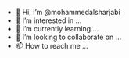 - 👋 Hi, I’m @mohammedalsharjabi
- 👀 I’m interested in ...
- 🌱 I’m currently learning ...
- 💞️ I’m looking to collaborate on ...
- 📫 How to reach me ...

<!---
mohammedalsharjabi/mohammedalsharjabi is a ✨ special ✨ repository because its `README.md` (this file) appears on your GitHub profile.
You can click the Preview link to take a look at your changes.
--->
